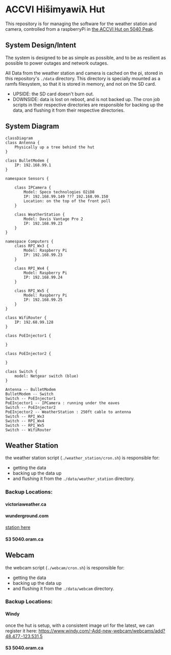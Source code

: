 # ACCVI Hišimy̓awiƛ Hut
This repository is for managing the software for the weather station and camera, controlled from a raspberryPi in [the ACCVI Hut on 5040 Peak](https://accvi.ca/5040-peak-hut/).

## System Design/Intent
The system is designed to be as simple as possible, and to be as resilient as possible to power outages and network outages.

All Data from the weather station and camera is cached on the pi, stored in this repository's `./data` directory.
This directory is specially mounted as a ramfs filesystem, so that it is stored in memory, and not on the SD card.
- UPSIDE: the SD card doesn't burn out.
- DOWNSIDE: data is lost on reboot, and is not backed up.
The cron job scripts in their respective directories are responsible for backing up the data, and flushing it from their respective directories.

## System Diagram
```mermaid
classDiagram
class Antenna {
    Physically up a tree behind the hut
}

class BulletModem {
    IP: 192.168.99.1
}

namespace Sensors {

    class IPCamera {
        Model: Speco technologies O2iD8
        IP: 192.168.99.149 ??? 192.168.99.150
        Location: on the top of the front poll
    }
    
    class WeatherStation {
        Model: Davis Vantage Pro 2
        IP: 192.168.99.23
    }
}

namespace Computers {
    class RPI_Wx3 {
        Model: Raspberry Pi
        IP: 192.168.99.23
    }
    
    class RPI_Wx4 {
        Model: Raspberry Pi
        IP: 192.168.99.24
    }
    
    class RPI_Wx5 {
        Model: Raspberry Pi
        IP: 192.168.99.25
    }
}

class WifiRouter {
    IP: 192.68.99.128
}

class PoEInjector1 {
    
}

class PoEInjector2 {
    
}

class Switch {
    model: Netgear switch (blue)
}

Antenna -- BulletModem
BulletModem -- Switch
Switch -- PoEInjector1
PoEInjector1 -- IPCamera : running under the eaves
Switch -- PoEInjector2
PoEInjector2 -- WeatherStation : 250ft cable to antenna
Switch -- RPI_Wx3
Switch -- RPI_Wx4
Switch -- RPI_Wx5
Switch -- WifiRouter
```

## Weather Station
the weather station script (`./weather_station/cron.sh`) is responsible for:
- getting the data
- backing up the data up
- and flushing it from the `./data/weather_station` directory.

### Backup Locations:
#### victoriaweather.ca

#### wunderground.com
[station here](https://www.wunderground.com/dashboard/pws/IUCLUE4)

#### S3 5040.oram.ca

## Webcam
the webcam script (`./webcam/cron.sh`) is responsible for:
- getting the data
- backing up the data up
- and flushing it from the `./data/webcam` directory.

### Backup Locations:
#### Windy
once the hut is setup, with a consistent image url for the latest, we can register it here:
https://www.windy.com/-Add-new-webcam/webcams/add?48.477,-123.531,5
#### S3 5040.oram.ca
